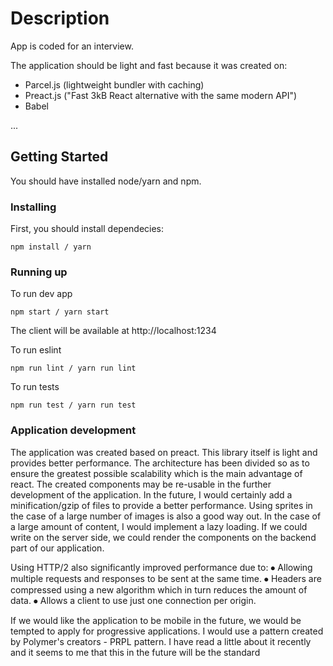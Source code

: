 # Description

App is coded for an interview. 

The application should be light and fast because it was created on:

- Parcel.js (lightweight bundler with caching)
- Preact.js ("Fast 3kB React alternative with the same modern API")
- Babel

...

## Getting Started

You should have installed node/yarn and npm.


### Installing

First, you should install dependecies:

```
npm install / yarn
```

### Running up

To run dev app

```
npm start / yarn start
```

The client will be available at http://localhost:1234


To run eslint

```
npm run lint / yarn run lint
```


To run tests

```
npm run test / yarn run test
```

### Application development

The application was created based on preact. This library itself is light and provides better performance. The architecture has been divided so as to ensure the greatest possible scalability which is the main advantage of react. The created components may be re-usable in the further development of the application.
In the future, I would certainly add a minification/gzip of files to provide a better performance. Using sprites in the case of a large number of images is also a good way out. In the case of a large amount of content, I would implement a lazy loading. If we could write on the server side, we could render the components on the backend part of our application.

Using HTTP/2 also significantly improved performance due to:
⦁	Allowing multiple requests and responses to be sent at the same time.
⦁	Headers are compressed using a new algorithm which in turn reduces the amount of data.
⦁	Allows a client to use just one connection per origin.

If we would like the application to be mobile in the future, we would be tempted to apply for progressive applications. I would use a pattern created by Polymer's creators - PRPL pattern. I have read a little about it recently and it seems to me that this in the future will be the standard
